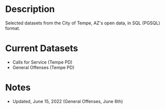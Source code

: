 Description
==========

Selected datasets from the City of Tempe, AZ's open data, in SQL (PGSQL) format.

Current Datasets
================

* Calls for Service (Tempe PD)
* General Offenses (Tempe PD)

Notes
=====

* Updated, June 15, 2022 (General Offenses, June 6th)

